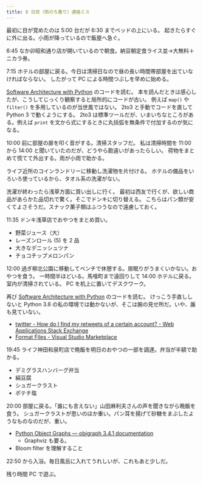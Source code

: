 ```yaml
---
title: 8 日目（雨のち曇り）連絡ミス
---
```


最初に目が覚めたのは 5:00 台だが 6:30 までベッドの上にいる。
起きたらすぐに外に出る。小雨が降っているので飯屋へ急ぐ。

6:45 なか卯昭和通り店が開いているので朝食。納豆朝定食ライス並→大無料＋ニカラ券。

7:15 ホテルの部屋に戻る。今日は清掃日なので昼の長い時間帯部屋を出ていなければならない。
したがって PC による時間つぶしを早めに始める。

[Software Architecture with Python][mysap] のコードを読む。
本を読んだときは感心したが、こうしてじっくり観察すると局所的にコードが古い。
例えば `map()` や `filter()` を多用しているのが当世風ではない。
2to3 と手動でコードを直して Python 3 で動くようにする。
2to3 は標準ツールだが、いまいちなところがある。例えば `print` を文から式にするときに丸括弧を無条件で付加するのが気になる。

10:00 前に部屋の扉を叩く音がする。清掃スタッフだ。
私は清掃時間を 11:00 から 14:00 と聞いていたのだが、どうやら勘違いがあったらしい。
荷物をまとめて慌てて外出する。雨が小雨で助かる。

ライフ近所のコインランドリーに移動し洗濯物を片付ける。
ホテルの備品をいろいろ使っているから、タオル系の洗濯がない。

洗濯が終わったら浅草方面に買い出しに行く。
最初は西友で行くが、欲しい商品があらかた品切れで驚く。そこでドンキに切り替える。
こちらはパン類が安くてよさそうだ。スナック菓子類はふつうなので遠慮しておく。

11:35 ドンキ浅草店でおやつをまとめ買い。

* 野菜ジュース（大）
* レーズンロール (5) を 2 品
* 大きなデニッシュツナ
* チョコチップメロンパン

12:00 過ぎ柳北公園に移動してベンチで休憩する。居眠りがうまくいかない。おやつを食う。
一時間半ほどいる。馬喰町まで遠回りして 14:00 ホテルに戻る。室内が清掃されている。
PC を机上に置いてデスクワーク。

再び [Software Architecture with Python][mysap] のコードを読む。
けっこう手直ししないと Python 3.8 の私の環境では動かないが、そこは腕の見せ所だ。いや、誰も見ていない。

* [twitter - How do I find my retweets of a certain account? - Web Applications Stack Exchange](https://webapps.stackexchange.com/questions/52065/how-do-i-find-my-retweets-of-a-certain-account)
* [Format Files - Visual Studio Marketplace](https://marketplace.visualstudio.com/items?itemName=jbockle.jbockle-format-files)

19:45 ライフ神田和泉町店で晩飯を明日のおやつの一部を調達。弁当が半額で助かる。

* デミグラスハンバーグ弁当
* 絹豆腐
* シュガークラスト
* ポテチ塩

20:00 部屋に戻る。「誰にも言えない」山田麻利夫さんの声を聞きながら晩飯を食う。
シュガークラストが思いのほか重い。パン耳を揚げて砂糖をまぶしたようなものなのだが、重い。

* [Python Object Graphs — objgraph 3.4.1 documentation](https://mg.pov.lt/objgraph/)
  * Graphviz も要る。
* Bloom filter を理解すること

22:50 から入浴。毎日風呂に入れてうれしいが、これもあと少しだ。

残り時間 PC で遊ぶ。

[mysap]: https://github.com/showa-yojyo/Software-Architecture-with-Python
